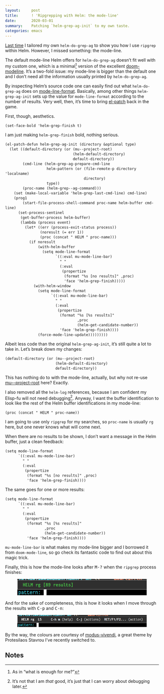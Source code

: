 ```yaml
---
layout:     post
title:      ! 'Ripgrepping with Helm: the mode-line'
date:       2020-03-01
summary:    Patching `helm-grep-ag-init` to my own taste.
categories: emacs
---
```


[Last time](https://www.manueluberti.eu/emacs/2020/02/22/ripgrepping-with-helm/) I tailored my own `helm-do-grep-ag` to show you how I use `ripgrep` within
Helm. However, I missed something: the mode-line.

The default mode-line Helm offers for `helm-do-grep-ag` doesn’t fit well with my
custom one, which is a minimal[^1] version of the excellent [doom-modeline](https://github.com/seagle0128/doom-modeline). It’s a
two-fold issue: my mode-line is bigger than the default one and I don’t need all
the information usually printed by `helm-do-grep-ag`.

By inspecting Helm’s source code one can easily find out what `helm-do-grep-ag`
does on [mode-line-format](http://doc.endlessparentheses.com/Var/mode-line-format.html). Basically, among other things `helm-grep-ag-init` sets
up the value for `mode-line-format` according to the number of results. Very well,
then, it’s time to bring [el-patch](https://www.manueluberti.eu/emacs/2019/12/01/el-patch/) back in the game.

First, though, aesthetics.

``` emacs-lisp
(set-face-bold 'helm-grep-finish t)
```

I am just making `helm-grep-finish` bold, nothing serious.

``` emacs-lisp
(el-patch-defun helm-grep-ag-init (directory &optional type)
  (let ((default-directory (or (mu--project-root)
                               (helm-default-directory)
                               default-directory))
        (cmd-line (helm-grep-ag-prepare-cmd-line
                   helm-pattern (or (file-remote-p directory 'localname)
                                    directory)
                   type))
        (proc-name (helm-grep--ag-command)))
    (set (make-local-variable 'helm-grep-last-cmd-line) cmd-line)
    (prog1
        (start-file-process-shell-command proc-name helm-buffer cmd-line)
      (set-process-sentinel
       (get-buffer-process helm-buffer)
       (lambda (process event)
         (let* ((err (process-exit-status process))
                (noresult (= err 1))
                (proc (concat " HELM " proc-name)))
           (if noresult
               (with-helm-buffer
                 (setq mode-line-format
                       `((:eval mu-mode-line-bar)
                         " "
                         (:eval
                          (propertize
                           (format "%s [no results]" ,proc)
                           'face 'helm-grep-finish)))))
             (with-helm-window
               (setq mode-line-format
                     `((:eval mu-mode-line-bar)
                       " "
                       (:eval
                        (propertize
                         (format "%s [%s results]"
                                 ,proc
                                 (helm-get-candidate-number))
                         'face 'helm-grep-finish))))
               (force-mode-line-update)))))))))
```

Albeit less code than the original `helm-grep-ag-init`, it’s still quite a lot to
take in. Let’s break down my changes:

``` emacs-lisp
(default-directory (or (mu--project-root)
                       (helm-default-directory)
                       default-directory))
```

This has nothing do to with the mode-line, actually, but why not re-use
[mu–-project-root](https://www.manueluberti.eu/emacs/2020/02/22/ripgrepping-with-helm/) here? Exactly.

I also removed all the `helm-log` references, because I am confident my Elisp-fu
will not need debugging[^2]. Anyway, I want the buffer identification to look like
the rest of the Helm buffer identifications in my mode-line:

``` emacs-lisp
(proc (concat " HELM " proc-name))
```

I am going to use only `ripgrep` for my searches, so `proc-name` is usually `rg` here,
but one never knows what will come next.

When there are no results to be shown, I don’t want a message in the Helm
buffer, just a clean feedback:

``` emacs-lisp
(setq mode-line-format
      `((:eval mu-mode-line-bar)
        " "
        (:eval
         (propertize
          (format "%s [no results]" ,proc)
          'face 'helm-grep-finish))))
```

The same goes for one or more results:

``` emacs-lisp
(setq mode-line-format
      `((:eval mu-mode-line-bar)
        " "
        (:eval
         (propertize
          (format "%s [%s results]"
                  ,proc
                  (helm-get-candidate-number))
          'face 'helm-grep-finish))))
```

`mu-mode-line-bar` is what makes my mode-line bigger and I borrowed it from
`doom-mode-line`, so go check its fantastic code to find out about this magic
trick.

Finally, this is how the mode-line looks after <kbd>M-?</kbd> when the `ripgrep` process
finishes:

<figure>
    <img src="/images/helm-rg-finished.png">
</figure>

And for the sake of completeness, this is how it looks when I move through the
results with <kbd>C-p</kbd> and <kbd>C-n</kbd>:

<figure>
    <img src="/images/helm-rg.png">
</figure>

By the way, the colours are courtesy of [modus-vivendi](https://gitlab.com/protesilaos/modus-themes), a great theme by
Protesilaos Stavrou I’ve recently switched to.

## Notes ##

[^1]: As in “what is enough for me?”

[^2]: It’s not that I am *that* good, it’s just that I can worry about debugging
    later.
